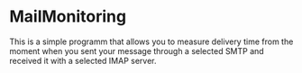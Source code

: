 # MailMonitoring
This is a simple programm that allows you to measure delivery time from the moment when you sent your message through a selected SMTP and received it with a selected IMAP server.
